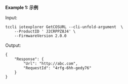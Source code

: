**Example 1: 示例**



Input: 

```
tccli iotexplorer GetCOSURL --cli-unfold-argument  \
    --ProductID ' J2CRPPZ8J4' \
    --FirmwareVersion 2.0.0
```

Output: 
```
{
    "Response": {
        "Url": "http://abc.com",
        "RequestId": "4rfg-6hh-gedy76"
    }
}
```

